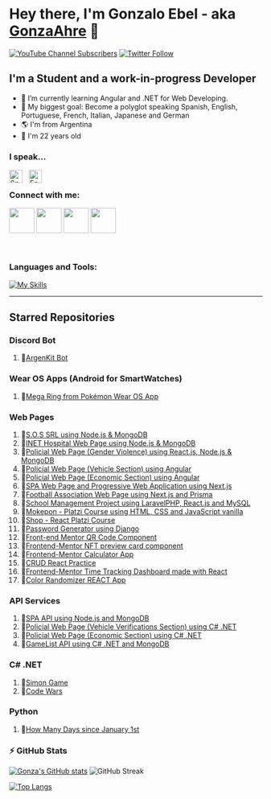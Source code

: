 # Hey there, I'm Gonzalo Ebel - aka [GonzaAhre][youtube] 👋 

[![YouTube Channel Subscribers](https://img.shields.io/youtube/channel/subscribers/UCQlCROiNZfXB37pj_mO604A?logo=youtube&logoColor=red&style=for-the-badge)][youtube]
[![Twitter Follow](https://img.shields.io/twitter/follow/gonzaloebel?color=1DA1F2&logo=twitter&style=for-the-badge)](https://twitter.com/intent/follow?original_referer=https%3A%2F%2Fgithub.com%2FcodeSTACKr&screen_name=gonzalolebel)


## I'm a Student and a work-in-progress Developer

- 🌱 I’m currently learning Angular and .NET for Web Developing. 
- 🥅 My biggest goal: Become a polyglot speaking Spanish, English, Portuguese, French, Italian, Japanese and German
- 🌎 I'm from Argentina
- 🥴 I'm 22 years old

### I speak...

<img align="left" alt="Spanish" width="26px" src="https://upload.wikimedia.org/wikipedia/commons/thumb/9/9a/Flag_of_Spain.svg/2560px-Flag_of_Spain.svg.png" style="padding-right:10px;" />
<img align="left" alt="English" width="26px" src="https://upload.wikimedia.org/wikipedia/commons/thumb/8/83/Flag_of_the_United_Kingdom_%283-5%29.svg/2560px-Flag_of_the_United_Kingdom_%283-5%29.svg.png" style="padding-right:10px;" />

<br /> 

### Connect with me:

<a href="https://www.linkedin.com/in/gonzalo-ebel-788452251"><img src="https://cdn.jsdelivr.net/gh/devicons/devicon/icons/linkedin/linkedin-original.svg" height=50px/></a>
<a href="https://twitter.com/GonzaloEbel"><img src="https://cdn.jsdelivr.net/gh/devicons/devicon/icons/twitter/twitter-original.svg" height=50px/></a>
<a href="https://www.youtube.com/channel/UCQlCROiNZfXB37pj_mO604A"><img src="https://upload.wikimedia.org/wikipedia/commons/thumb/0/09/YouTube_full-color_icon_%282017%29.svg/2560px-YouTube_full-color_icon_%282017%29.svg.png" height=50px/></a>
<a href="https://www.twitch.tv/gonzaahre"><img src="https://assets.stickpng.com/images/580b57fcd9996e24bc43c540.png" height=50px/></a>

<br />   

### Languages and Tools:

[![My Skills](https://skillicons.dev/icons?i=vscode,html,css,js,ts,react,angular,nodejs,tailwind,mongodb,git,github,python,java,cs,net,mysql)](https://skillicons.dev)
<br /> 


---

## Starred Repositories
### Discord Bot
1. 🌟[ArgenKit Bot](https://github.com/GonzaAhrexd/ArgenKit-Bot)

### Wear OS Apps (Android for SmartWatches)
1. 🌟[Mega Ring from Pokémon Wear OS App](https://github.com/GonzaAhrexd/Mega-Ring-Pokemon-WearOS)

### Web Pages 
1. 🌟[S.O.S SRL using Node.js & MongoDB](https://github.com/GonzaAhrexd/BolsasDeResiduoPaginaWeb)
2. 🌟[INET Hospital Web Page using Node.js & MongoDB](https://github.com/GonzaAhrexd/Gestion-Hospital-Inet)
3. 🌟[Policial Web Page (Gender Violence) using React.js, Node.js & MongoDB](https://github.com/GonzaAhrexd/Web-Policia-Violencia)
4. 🌟[Policial Web Page (Vehicle  Section) using Angular](https://github.com/GonzaAhrexd/Verificaciones-Policia-UI)
5. 🌟[Policial Web Page (Economic Section) using Angular](https://github.com/GonzaAhrexd/Fondo-Unico-UI)
6. 🌟[SPA Web Page and Progressive Web Application using Next.js](https://github.com/SantiZapata1/spa-ui)
7. 🌟[Football Association Web Page using Next.js and Prisma](https://github.com/GonzaAhrexd/Asociacion-Futbol-Proyecto-UTN)
8. 🌟[School Management Project using LaravelPHP, React.js and MySQL](https://github.com/GonzaAhrexd/LAB4-Integrador)
9. 🌟[Mokepon - Platzi Course using HTML, CSS and JavaScript vanilla](https://github.com/GonzaAhrexd/Mokepon-Platzi)
10. 🌟[Shop - React Platzi Course](https://github.com/GonzaAhrexd/Tienda-CursoPlatzi)
11. 🌟[Password Generator using Django](https://github.com/GonzaAhrexd/Django-Password-Generator)
12. 🌟[Front-end Mentor QR Code Component](https://github.com/GonzaAhrexd/Frontend-Mentor-QR-code-component)
13. 🌟[Frontend-Mentor NFT preview card component](https://github.com/GonzaAhrexd/Frontend-Mentor---NFT-preview-card-component)
14. 🌟[Frontend-Mentor Calculator App](https://github.com/GonzaAhrexd/Frontend-Mentor---Calculator-app)
15. 🌟[CRUD React Practice](https://github.com/GonzaAhrexd/CRUD-React)
16. 🌟[Frontend-Mentor Time Tracking Dashboard made with React](https://github.com/GonzaAhrexd/Frontend-Mentor-Time-tracking-dashboard-REACT)
17. 🌟[Color Randomizer REACT App](https://github.com/GonzaAhrexd/Color-Randomizer-React-App)

### API Services
1. 🌟[SPA API using Node.js and MongoDB](https://github.com/SantiZapata1/spa-ui)
2. 🌟[Policial Web Page (Vehicle Verifications Section) using C# .NET](https://github.com/GonzaAhrexd/Verificaciones-Policia-API)
3. 🌟[Policial Web Page (Economic Section) using C# .NET](https://github.com/GonzaAhrexd/Fondo-Unico-Policia-API) 
4. 🌟[GameList API using C# .NET and MongoDB](https://github.com/GonzaAhrexd/GameList-API)

### C# .NET
1. 🌟[Simon Game](https://github.com/GonzaAhrexd/SimonGame-CSharp)
2. 🌟[Code Wars](https://github.com/GonzaAhrexd/CodeWars-CSharp)

### Python
1. 🌟[How Many Days since January 1st](https://github.com/GonzaAhrexd/HowManyDaysSinceJanuary1st)

### :zap: GitHub Stats
[![Gonza's GitHub stats](https://github-readme-stats.vercel.app/api?username=GonzaAhrexd&count_private=true&show_icons=true&theme=vision-friendly-dark&custom_title=Gonza's%20GitHub%20stats)](https://github.com/anuraghazra/github-readme-stats)
![GitHub Streak](https://github-readme-streak-stats.herokuapp.com/?user=GonzaAhrexd&theme=dark)

[![Top Langs](https://github-readme-stats.vercel.app/api/top-langs/?username=GonzaAhrexd&layout=compact&theme=vision-friendly-dark)](https://github.com/anuraghazra/github-readme-stats)


[twitter]: https://twitter.com/GonzaloEbel
[youtube]: https://www.youtube.com/channel/UCQlCROiNZfXB37pj_mO604A
[instagram]: https://www.instagram.com/gonzaloebel/
[linkedin]: https://www.linkedin.com/in/gonzalo-ebel-788452251/
